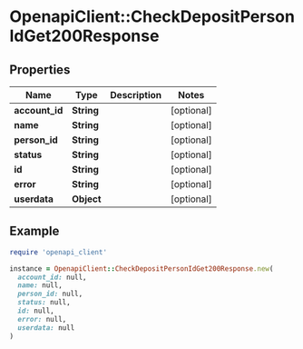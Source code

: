 # OpenapiClient::CheckDepositPersonIdGet200Response

## Properties

| Name | Type | Description | Notes |
| ---- | ---- | ----------- | ----- |
| **account_id** | **String** |  | [optional] |
| **name** | **String** |  | [optional] |
| **person_id** | **String** |  | [optional] |
| **status** | **String** |  | [optional] |
| **id** | **String** |  | [optional] |
| **error** | **String** |  | [optional] |
| **userdata** | **Object** |  | [optional] |

## Example

```ruby
require 'openapi_client'

instance = OpenapiClient::CheckDepositPersonIdGet200Response.new(
  account_id: null,
  name: null,
  person_id: null,
  status: null,
  id: null,
  error: null,
  userdata: null
)
```

